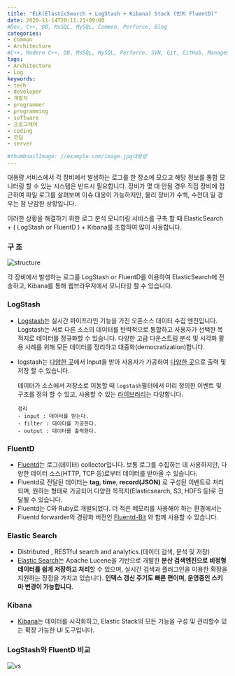 ```yaml
---
title: "ELK(ElasticSearch + LogStash + Kibana) Stack (번외 FluentD)"
date: 2020-11-14T20:11:21+09:00
#Dev, C++, DB, MsSQL, MySQL, Common, Perforce, Blog
categories:
- Common
- Architecture
#C++, Modern C++, DB, MsSQL, MySQL, Perforce, SVN, Git, GitHub, Management, Blog, Hugo
tags:
- Architecture
- Log
keywords:
- tech
- developer
- 개발자
- programmer
- programming
- software
- 프로그래머
- coding
- 코딩
- server

#thumbnailImage: //example.com/image.jpg대용량
---
```


대용량 서비스에서 각 장비에서 발생하는 로그를 한 장소에 모으고 해당 정보를 통합 모니터링 할 수 있는 시스템은 반드시 필요합니다.
장비가 몇 대 안될 경우 직접 장비에 접근하여 파일 로그를 살펴보며 이슈 대응이 가능하지만, 물리 장비가 수백, 수천대 일 경우는 참 난감한 상황입니다.

이러한 상황을 해결하기 위한 로그 분석 모니터링 서비스를 구축 할 때 ElasticSearch + ( LogStash or FluentD ) + Kibana를 조합하여 많이 사용합니다.

<!--more-->

  

  

### 구 조

![structure](/img/logSystem.png)

각 장비에서 발생하는 로그를 LogStash or FluentD를 이용하여 ElasticSearch에 전송하고, Kibana를 통해 웹브라우저에서 모니터링 할 수 있습니다.



  

  

### LogStash

- [Logstash](https://www.elastic.co/kr/logstash)는 실시간 파이프라인 기능을 가진 오픈소스 데이터 수집 엔진입니다. Logstash는 서로 다른 소스의 데이터를 탄력적으로 통합하고 사용자가 선택한 목적지로 데이터를 정규화할 수 있습니다. 다양한 고급 다운스트림 분석 및 시각화 활용 사례를 위해 모든 데이터를 정리하고 대중화(democratization)합니다.

- logstash는 [다양한 곳](https://www.elastic.co/guide/en/logstash/current/input-plugins.html)에서 Input을 받아 사용자가 가공하여 [다양한 곳](https://www.elastic.co/guide/en/logstash/current/output-plugins.html)으로 출력 및 저장 할 수 있습니다.

  데이터가 소스에서 저장소로 이동할 때 `logstash`필터에서 미리 정의한 이벤트 및 구조를 정의 할 수 있고, 사용할 수 있는 [라이브러리](https://www.elastic.co/guide/en/logstash/current/filter-plugins.html)는 다양합니다.

  ```
  정리
  - input : 데이터를 받는다.
  - filter : 데이터를 가공한다.
  - output : 데이터를 출력한다.
  ```



  

  

### FluentD

- [Fluentd](https://www.fluentd.org/)는 로그(데이터) collector입니다. 보통 로그를 수집하는 데 사용하지만, 다양한 데이터 소스(HTTP, TCP 등)로부터 데이터를 받아올 수 있습니다.
- Fluentd로 전달된 데이터는 **tag**, **time**, **record(JSON)** 로 구성된 이벤트로 처리되며, 원하는 형태로 가공되어 다양한 목적지(Elasticsearch, S3, HDFS 등)로 전달될 수 있습니다.
- Fluentd는 C와 Ruby로 개발되었다. 더 적은 메모리를 사용해야 하는 환경에서는 Fluentd forwarder의 경량화 버전인 [Fluentd-Bit](http://fluentbit.io/documentation/0.12/about/fluentd_and_fluentbit.html) 와 함께 사용할 수 있습니다.



  

  

### Elastic Search
- Distributed , RESTful search and analytics.(데이터 검색, 분석 및 저장)
- [Elastic Search](https://www.elastic.co/kr/elasticsearch/)는 Apache Lucene을 기반으로 개발한 **분산 검색엔진으로 비정형 데이터를 쉽게 저장하고 처리**할 수 있으며,
  실시간 검색과 플러그인을 이용한 확장을 지원하는 장점을 가지고 있습니다.
  **인덱스 갱신 주기도 빠른 편이며, 운영중인 스키마 변경이 가능합니다.**



  

  

### Kibana

- [Kibana](https://www.elastic.co/kr/kibana/features)는 데이터를 시각화하고, Elastic Stack의 모든 기능을 구성 및 관리할수 있는 확장 가능한 UI 도구입니다.



  

  

### LogStash와 FluentD 비교

![vs](/img/logstashVsFluentD.png)